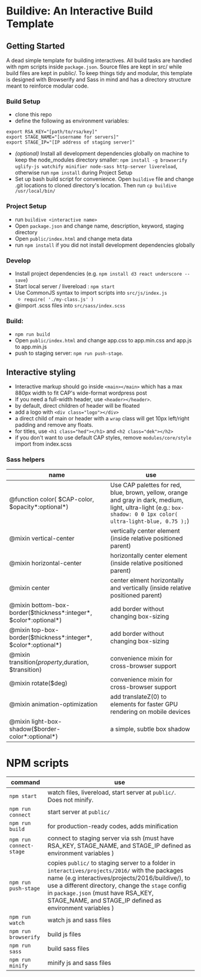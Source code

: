# Buildive: An Interactive Build Template

## Getting Started
A dead simple template for building interactives. All build tasks are handled with npm scripts inside `package.json`. Source files are kept in src/ while build files are kept in public/. To keep things tidy and modular, this template is designed with Browserify and Sass in mind and has a directory structure meant to reinforce modular code.

### Build Setup
- clone this repo
- define the following as environment variables:
```
export RSA_KEY="[path/to/rsa/key]"
export STAGE_NAME="[username for servers]"
export STAGE_IP="[IP address of staging server]"
```
- *(optional)* Install all development dependencies globally on machine to keep the node_modules directory smaller: `npm install -g browserify uglify-js watchify minifier node-sass http-server livereload`, otherwise run `npm install` during Project Setup
- Set up bash build script for convenience. Open `buildive` file and change .git locations to cloned directory's location. Then run `cp buildive /usr/local/bin/`

### Project Setup
- run `buildive <interactive name>`
- Open `package.json` and change name, description, keyword, staging directory
- Open `public/index.html` and change meta data
- run `npm install` if you did not install development dependencies globally

### Develop
- Install project dependencies (e.g. `npm install d3 react underscore --save`)
- Start local server / livereload : `npm start`
- Use CommonJS syntax to import scripts into `src/js/index.js`
  - `require( './my-class.js' )`
- @import .scss files into `src/sass/index.scss`

### Build:
  - `npm run build`
  - Open `public/index.html` and change app.css to app.min.css and app.js to app.min.js
  - push to staging server: `npm run push-stage`.

## Interactive styling

- Interactive markup should go inside `<main></main>` which has a max 880px width to fit CAP's wide-format wordpress post
- If you need a full-width header, use `<header></header>`.
- by default, direct children of header will be floated
- add a logo with `<div class="logo"></div>`
- a direct child of main or header with a `wrap` class will get 10px left/right padding and remove any floats.
- for titles, use `<h1 class="hed"></h1>` and `<h2 class="dek"></h2>`
- if you don't want to use default CAP styles, remove `modules/core/style` import from index.scss

### Sass helpers

|  name | use |
|---|---|
| @function color( $CAP-color, $opacity*:optional*)  | Use CAP palettes for red, blue, brown, yellow, orange and gray in dark, medium, light, ultra-light (e.g.: `box-shadow: 0 0 1px color( ultra-light-blue, 0.75 );`)|
| @mixin vertical-center  |  vertically center element (inside relative positioned parent) |
| @mixin horizontal-center | horizontally center element (inside relative positioned parent)  |
| @mixin center | center elment horizontally and vertically (inside relative positioned parent) |
| @mixin bottom-box-border($thickness*:integer*, $color*:optional*) | add border without changing box-sizing |  
| @mixin top-box-border($thickness*:integer*, $color*:optional*) | add border without changing box-sizing |
| @mixin transition($property,$duration, $transition) | convenience mixin for cross-browser support |
| @mixin rotate($deg) | convenience mixin for cross-browser support |
| @mixin animation-optimization | add translateZ(0) to elements for faster GPU rendering on  mobile devices |
| @mixin light-box-shadow($border-color*:optional*) | a simple, subtle box shadow |

# NPM scripts

|  command | use |
|---|---|
| `npm start` | watch files, livereload, start server at `public/`. Does not minify. |
| `npm run connect` | start server at `public/` |
| `npm run build` | for production-ready codes, adds minification |
| `npm run connect-stage` | connect to staging server via ssh (must have RSA_KEY, STAGE_NAME, and STAGE_IP defined as environment variables ) |
| `npm run push-stage` | copies `public/` to staging server to a folder in `interactives/projects/2016/` with the packages name (e.g interactives/projects/2016/buildive/), to use a different directory, change the `stage` config in `package.json` (must have RSA_KEY, STAGE_NAME, and STAGE_IP defined as environment variables ) |
| `npm run watch` | watch js and sass files |
| `npm run browserify` | build js files |
| `npm run sass` | build sass files |
| `npm run minify` | minify js and sass files |
